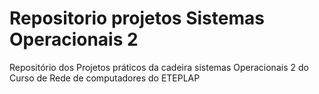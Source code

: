 # Repositorio projetos Sistemas Operacionais 2 
 Repositório dos Projetos práticos da cadeira sistemas Operacionais 2  do Curso de Rede de computadores do ETEPLAP
